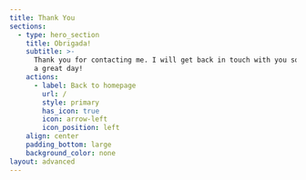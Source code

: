 ```yaml
---
title: Thank You
sections:
  - type: hero_section
    title: Obrigada!
    subtitle: >-
      Thank you for contacting me. I will get back in touch with you soon. Have
      a great day!
    actions:
      - label: Back to homepage
        url: /
        style: primary
        has_icon: true
        icon: arrow-left
        icon_position: left
    align: center
    padding_bottom: large
    background_color: none
layout: advanced
---
```

